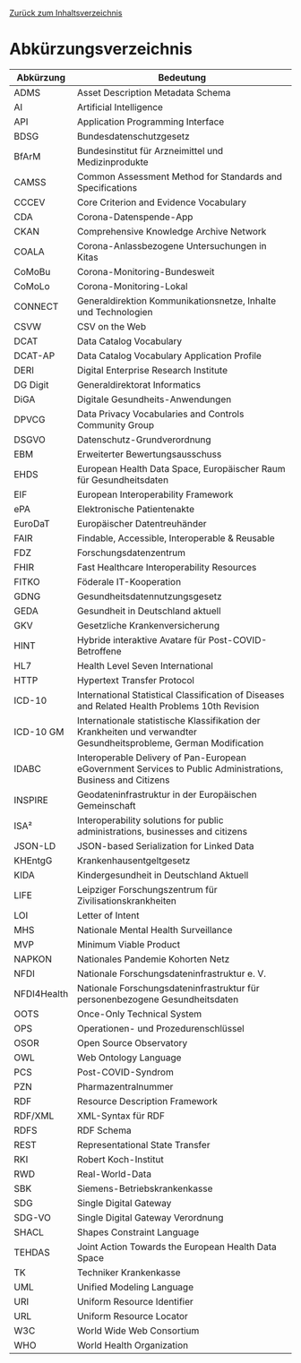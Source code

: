 [Zurück zum Inhaltsverzeichnis](https://healthdcat-ap-de.github.io/healthdcat-ap.de/report_stage_1.html)
# Abkürzungsverzeichnis
| Abkürzung | Bedeutung |
| --- | --- |
| ADMS | Asset Description Metadata Schema
| AI | Artificial Intelligence
| API | Application Programming Interface
| BDSG | Bundesdatenschutzgesetz
| BfArM | Bundesinstitut für Arzneimittel und Medizinprodukte
| CAMSS | Common Assessment Method for Standards and Specifications
| CCCEV | Core Criterion and Evidence Vocabulary
| CDA | Corona-Datenspende-App
| CKAN | Comprehensive Knowledge Archive Network
| COALA | Corona-Anlassbezogene Untersuchungen in Kitas
| CoMoBu | Corona-Monitoring-Bundesweit
| CoMoLo | Corona-Monitoring-Lokal
| CONNECT | Generaldirektion Kommunikationsnetze, Inhalte und Technologien
| CSVW | CSV on the Web
| DCAT | Data Catalog Vocabulary
| DCAT-AP | Data Catalog Vocabulary Application Profile
| DERI | Digital Enterprise Research Institute
| DG Digit | Generaldirektorat Informatics
| DiGA | Digitale Gesundheits-Anwendungen
| DPVCG | Data Privacy Vocabularies and Controls Community Group
| DSGVO | Datenschutz-Grundverordnung
| EBM | Erweiterter Bewertungsausschuss
| EHDS | European Health Data Space, Europäischer Raum für Gesundheitsdaten
| EIF | European Interoperability Framework
| ePA | Elektronische Patientenakte
| EuroDaT | Europäischer Datentreuhänder
| FAIR | Findable, Accessible, Interoperable & Reusable
| FDZ | Forschungsdatenzentrum
| FHIR | Fast Healthcare Interoperability Resources
| FITKO | Föderale IT-Kooperation
| GDNG | Gesundheitsdatennutzungsgesetz
| GEDA | Gesundheit in Deutschland aktuell
| GKV | Gesetzliche Krankenversicherung
| HINT | Hybride interaktive Avatare für Post-COVID-Betroffene
| HL7 | Health Level Seven International
| HTTP | Hypertext Transfer Protocol
| ICD-10 | International Statistical Classification of Diseases and Related Health Problems 10th Revision
| ICD-10 GM | Internationale statistische Klassifikation der Krankheiten und verwandter Gesundheitsprobleme, German Modification
| IDABC | Interoperable Delivery of Pan-European eGovernment Services to Public Administrations, Business and Citizens
| INSPIRE | Geodateninfrastruktur in der Europäischen Gemeinschaft
| ISA² | Interoperability solutions for public administrations, businesses and citizens
| JSON-LD | JSON-based Serialization for Linked Data
| KHEntgG | Krankenhausentgeltgesetz
| KIDA | Kindergesundheit in Deutschland Aktuell
| LIFE | Leipziger Forschungszentrum für Zivilisationskrankheiten
| LOI | Letter of Intent
| MHS | Nationale Mental Health Surveillance
| MVP | Minimum Viable Product
| NAPKON | Nationales Pandemie Kohorten Netz
| NFDI | Nationale Forschungsdateninfrastruktur e. V.
| NFDI4Health | Nationale Forschungsdateninfrastruktur für personenbezogene Gesundheitsdaten
| OOTS | Once-Only Technical System
| OPS | Operationen- und Prozedurenschlüssel
| OSOR | Open Source Observatory
| OWL | Web Ontology Language
| PCS | Post-COVID-Syndrom
| PZN | Pharmazentralnummer
| RDF | Resource Description Framework
| RDF/XML | XML-Syntax für RDF
| RDFS | RDF Schema
| REST | Representational State Transfer
| RKI | Robert Koch-Institut
| RWD | Real-World-Data
| SBK | Siemens-Betriebskrankenkasse
| SDG | Single Digital Gateway
| SDG-VO | Single Digital Gateway Verordnung
| SHACL | Shapes Constraint Language
| TEHDAS | Joint Action Towards the European Health Data Space
| TK | Techniker Krankenkasse
| UML | Unified Modeling Language
| URI | Uniform Resource Identifier
| URL | Uniform Resource Locator
| W3C | World Wide Web Consortium
| WHO | World Health Organization
